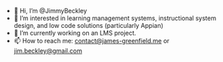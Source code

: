 - 👋 Hi, I’m @JimmyBeckley
- 👀 I’m interested in learning management systems, instructional system design, and low code solutions (particularly Appian)  
- 🌱 I’m currently working on an LMS project. 
- 📫 How to reach me: contact@james-greenfield.me or jim.beckley@gmail.com

<!---
JimmyBeckley/JimmyBeckley is a ✨ special ✨ repository because its `README.md` (this file) appears on your GitHub profile.
You can click the Preview link to take a look at your changes.
--->
